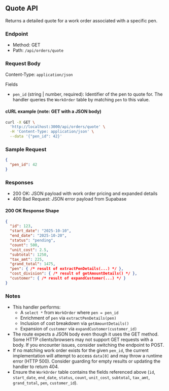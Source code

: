 ## Quote API

Returns a detailed quote for a work order associated with a specific pen.

### Endpoint
- Method: GET
- Path: `/api/orders/quote`

### Request Body
Content-Type: `application/json`

Fields
- `pen_id` (string | number, required): Identifier of the pen to quote for. The handler queries the `WorkOrder` table by matching `pen` to this value.

#### cURL example (note: GET with a JSON body)
```bash
curl -X GET \
  'http://localhost:3000/api/orders/quote' \
  -H 'Content-Type: application/json' \
  --data '{"pen_id": 42}'
```

### Sample Request
```json
{
  "pen_id": 42
}
```

### Responses
- 200 OK: JSON payload with work order pricing and expanded details
- 400 Bad Request: JSON error payload from Supabase

#### 200 OK Response Shape
```json
{
  "id": 123,
  "start_date": "2025-10-10",
  "end_date": "2025-10-20",
  "status": "pending",
  "count": 500,
  "unit_cost": 2.5,
  "subtotal": 1250,
  "tax_amt": 225,
  "grand_total": 1475,
  "pen": { /* result of extractPenDetails(...) */ },
  "cost_division": { /* result of getAmountDetails() */ },
  "customer": { /* result of expandCustomer(...) */ }
}
```

### Notes
- This handler performs:
  - A `select *` from `WorkOrder` where `pen = pen_id`
  - Enrichment of `pen` via `extractPenDetails(pen)`
  - Inclusion of cost breakdown via `getAmountDetails()`
  - Expansion of `customer` via `expandCustomer(customer_id)`
- The route expects a JSON body even though it uses the GET method. Some HTTP clients/browsers may not support GET requests with a body. If you encounter issues, consider switching the endpoint to POST.
- If no matching work order exists for the given `pen_id`, the current implementation will attempt to access `data[0]` and may throw a runtime error (HTTP 500). Consider guarding for empty results or updating the handler to return 404.
- Ensure the `WorkOrder` table contains the fields referenced above (`id`, `start_date`, `end_date`, `status`, `count`, `unit_cost`, `subtotal`, `tax_amt`, `grand_total`, `pen`, `customer_id`).


